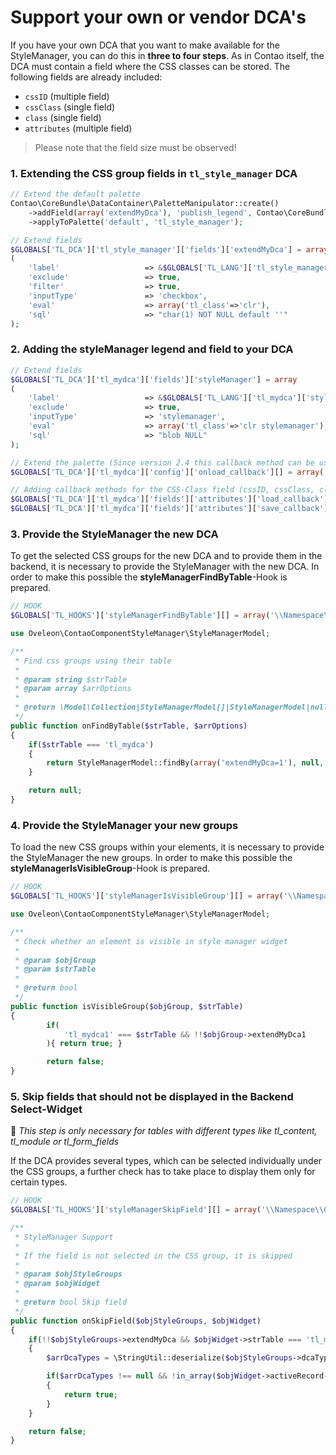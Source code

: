# Support your own or vendor DCA's 
If you have your own DCA that you want to make available for the StyleManager, you can do this in **three to four steps**.
As in Contao itself, the DCA must contain a field where the CSS classes can be stored. The following fields are already included:

- `cssID` (multiple field)
- `cssClass` (single field)
- `class` (single field)
- `attributes` (multiple field)

> Please note that the field size must be observed!

### 1. Extending the **CSS group fields** in `tl_style_manager` DCA
  
```php
// Extend the default palette
Contao\CoreBundle\DataContainer\PaletteManipulator::create()
    ->addField(array('extendMyDca'), 'publish_legend', Contao\CoreBundle\DataContainer\PaletteManipulator::POSITION_APPEND)
    ->applyToPalette('default', 'tl_style_manager');

// Extend fields
$GLOBALS['TL_DCA']['tl_style_manager']['fields']['extendMyDca'] = array
(
    'label'                   => &$GLOBALS['TL_LANG']['tl_style_manager']['extendMyDca'],
    'exclude'                 => true,
    'filter'                  => true,
    'inputType'               => 'checkbox',
    'eval'                    => array('tl_class'=>'clr'),
    'sql'                     => "char(1) NOT NULL default ''"
);
```

### 2. Adding the styleManager **legend and field** to your DCA
  
```php
// Extend fields
$GLOBALS['TL_DCA']['tl_mydca']['fields']['styleManager'] = array
(
    'label'                   => &$GLOBALS['TL_LANG']['tl_mydca']['styleManager'],
    'exclude'                 => true,
    'inputType'               => 'stylemanager',
    'eval'                    => array('tl_class'=>'clr stylemanager'),
    'sql'                     => "blob NULL"
);

// Extend the palette (Since version 2.4 this callback method can be used, before that the field "styleManager" must be added via the palette manipulator.)
$GLOBALS['TL_DCA']['tl_mydca']['config']['onload_callback'][] = array('\\Oveleon\\ContaoComponentStyleManager\\StyleManager', 'addPalette');

// Adding callback methods for the CSS-Class field (cssID, cssClass, class or attributes)
$GLOBALS['TL_DCA']['tl_mydca']['fields']['attributes']['load_callback'][] = array('\\Oveleon\\ContaoComponentStyleManager\\StyleManager', 'onLoad');
$GLOBALS['TL_DCA']['tl_mydca']['fields']['attributes']['save_callback'][] = array('\\Oveleon\\ContaoComponentStyleManager\\StyleManager', 'onSave');
```

### 3. Provide the StyleManager the new DCA

To get the selected CSS groups for the new DCA and to provide them in the backend, it is necessary to provide the StyleManager with the new DCA. In order to make this possible the **styleManagerFindByTable**-Hook is prepared.

```php
// HOOK
$GLOBALS['TL_HOOKS']['styleManagerFindByTable'][] = array('\\Namespace\\Class', 'onFindByTable');
```

```php
use Oveleon\ContaoComponentStyleManager\StyleManagerModel;

/**
 * Find css groups using their table
 *
 * @param string $strTable
 * @param array $arrOptions
 *
 * @return \Model\Collection|StyleManagerModel[]|StyleManagerModel|null A collection of models or null if there are no css groups
 */
public function onFindByTable($strTable, $arrOptions)
{
    if($strTable === 'tl_mydca')
    {
        return StyleManagerModel::findBy(array('extendMyDca=1'), null, $arrOptions);
    }

    return null;
}
```

### 4. Provide the StyleManager your new groups

To load the new CSS groups within your elements, it is necessary to provide the StyleManager the new groups. In order to make this possible the **styleManagerIsVisibleGroup**-Hook is prepared.


```php
// HOOK
$GLOBALS['TL_HOOKS']['styleManagerIsVisibleGroup'][] = array('\\Namespace\\Class', 'isVisibleGroup');
```

```php
use Oveleon\ContaoComponentStyleManager\StyleManagerModel;

/**
 * Check whether an element is visible in style manager widget
 *
 * @param $objGroup
 * @param $strTable
 *
 * @return bool
 */
public function isVisibleGroup($objGroup, $strTable)
{
        if(
            'tl_mydca1' === $strTable && !!$objGroup->extendMyDca1
        ){ return true; }

        return false;
}
```

### 5. **Skip fields** that should not be displayed in the Backend Select-Widget

📌 _This step is only necessary for tables with different types like tl_content, tl_module or tl_form_fields_

If the DCA provides several types, which can be selected individually under the CSS groups, a further check has to take place to display them only for certain types.

```php
// HOOK
$GLOBALS['TL_HOOKS']['styleManagerSkipField'][] = array('\\Namespace\\Class', 'onSkipField');
```

```php
/**
 * StyleManager Support
 *
 * If the field is not selected in the CSS group, it is skipped
 *
 * @param $objStyleGroups
 * @param $objWidget
 *
 * @return bool Skip field
 */
public function onSkipField($objStyleGroups, $objWidget)
{
    if(!!$objStyleGroups->extendMyDca && $objWidget->strTable === 'tl_mydca')
    {
        $arrDcaTypes = \StringUtil::deserialize($objStyleGroups->dcaTypes);

        if($arrDcaTypes !== null && !in_array($objWidget->activeRecord->type, $arrDcaTypes))
        {
            return true;
        }
    }

    return false;
}
```
